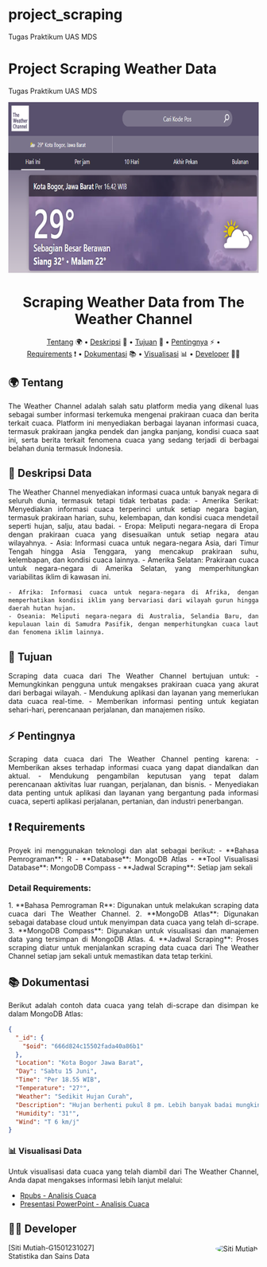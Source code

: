 # project_scraping
Tugas Praktikum UAS MDS

# Project Scraping Weather Data

Tugas Praktikum UAS MDS

<p align="center">
  <img width="900" height="343" src="https://github.com/smutiah48/project_scraping/blob/main/Weather.PNG">
</p>

<div align="center">

# Scraping Weather Data from The Weather Channel

[Tentang](#tentang) 🌍
•
[Deskripsi](#deskripsi) 📝
•
[Tujuan](#tujuan) 🎯
•
[Pentingnya](#pentingnya) ⚡
• <br>
[Requirements](#requirements) ❗
•
[Dokumentasi](#dokumentasi) 📚
•
[Visualisasi](#visualisasi-data) 📊
•
[Developer](#menu-developer) 👩‍💻
</div>

## 🌍 Tentang
  <div align="justify">
The Weather Channel adalah salah satu platform media yang dikenal luas sebagai sumber informasi terkemuka mengenai prakiraan cuaca dan berita terkait cuaca. Platform ini menyediakan berbagai layanan informasi cuaca, termasuk prakiraan jangka pendek dan jangka panjang, kondisi cuaca saat ini, serta berita terkait fenomena cuaca yang sedang terjadi di berbagai belahan dunia termasuk Indonesia.
</div>

## 📝 Deskripsi Data
  <div align="justify">
The Weather Channel menyediakan informasi cuaca untuk banyak negara di seluruh dunia, termasuk tetapi tidak terbatas pada:
    - Amerika Serikat: Menyediakan informasi cuaca terperinci untuk setiap negara bagian, termasuk prakiraan harian, suhu, kelembapan, dan kondisi cuaca mendetail seperti hujan, salju, atau badai.
    - Eropa: Meliputi negara-negara di Eropa dengan prakiraan cuaca yang disesuaikan untuk setiap negara atau wilayahnya.
    - Asia: Informasi cuaca untuk negara-negara Asia, dari Timur Tengah hingga Asia Tenggara, yang mencakup prakiraan suhu, kelembapan, dan kondisi cuaca lainnya.
    - Amerika Selatan: Prakiraan cuaca untuk negara-negara di Amerika Selatan, yang memperhitungkan variabilitas iklim di kawasan ini.

    - Afrika: Informasi cuaca untuk negara-negara di Afrika, dengan memperhatikan kondisi iklim yang bervariasi dari wilayah gurun hingga daerah hutan hujan.
    - Oseania: Meliputi negara-negara di Australia, Selandia Baru, dan kepulauan lain di Samudra Pasifik, dengan memperhitungkan cuaca laut dan fenomena iklim lainnya.
</div>

## 🎯 Tujuan
  <div align="justify">
Scraping data cuaca dari The Weather Channel bertujuan untuk:
- Memungkinkan pengguna untuk mengakses prakiraan cuaca yang akurat dari berbagai wilayah.
- Mendukung aplikasi dan layanan yang memerlukan data cuaca real-time.
- Memberikan informasi penting untuk kegiatan sehari-hari, perencanaan perjalanan, dan manajemen risiko.
</div>

## ⚡ Pentingnya
  <div align="justify">
Scraping data cuaca dari The Weather Channel penting karena:
- Memberikan akses terhadap informasi cuaca yang dapat diandalkan dan aktual.
- Mendukung pengambilan keputusan yang tepat dalam perencanaan aktivitas luar ruangan, perjalanan, dan bisnis.
- Menyediakan data penting untuk aplikasi dan layanan yang bergantung pada informasi cuaca, seperti aplikasi perjalanan, pertanian, dan industri penerbangan.
</div>

## ❗ Requirements
  <div align="justify">
Proyek ini menggunakan teknologi dan alat sebagai berikut:
- **Bahasa Pemrograman**: R
- **Database**: MongoDB Atlas
- **Tool Visualisasi Database**: MongoDB Compass
- **Jadwal Scraping**: Setiap jam sekali
</div>

### Detail Requirements:
  <div align="justify">
1. **Bahasa Pemrograman R**: Digunakan untuk melakukan scraping data cuaca dari The Weather Channel.
2. **MongoDB Atlas**: Digunakan sebagai database cloud untuk menyimpan data cuaca yang telah di-scrape.
3. **MongoDB Compass**: Digunakan untuk visualisasi dan manajemen data yang tersimpan di MongoDB Atlas.
4. **Jadwal Scraping**: Proses scraping diatur untuk menjalankan scraping data cuaca dari The Weather Channel setiap jam sekali untuk memastikan data tetap terkini.
</div>

## 📚 Dokumentasi

  <div align="justify">
Berikut adalah contoh data cuaca yang telah di-scrape dan disimpan ke dalam MongoDB Atlas:

```json
{
  "_id": {
    "$oid": "666d824c15502fada40a86b1"
  },
  "Location": "Kota Bogor Jawa Barat",
  "Day": "Sabtu 15 Juni",
  "Time": "Per 18.55 WIB",
  "Temperature": "27°",
  "Weather": "Sedikit Hujan Curah",
  "Description": "Hujan berhenti pukul 8 pm. Lebih banyak badai mungkin terjadi nanti.",
  "Humidity": "31°",
  "Wind": "T 6 km/j"
}
```
### 📊 Visualisasi Data
Untuk visualisasi data cuaca yang telah diambil dari The Weather Channel, Anda dapat mengakses informasi lebih lanjut melalui:

- [Rpubs - Analisis Cuaca](https://example.com/link_rpubs)
- [Presentasi PowerPoint - Analisis Cuaca](https://example.com/link_ppt)

## 👨‍💻 Developer

<div style="float: right; margin-left: 20px; margin-bottom: 20px;">
  <img src="https://github.com/smutiah48/Project_MDS6/blob/main/scr/Mutiah.JPG" alt="Siti Mutiah" style="border-radius: 50%; border: 2px solid white; margin-left: 5cm;" width="175" height="200">
</div>

[Siti Mutiah-G1501231027]<br>
Statistika dan Sains Data
